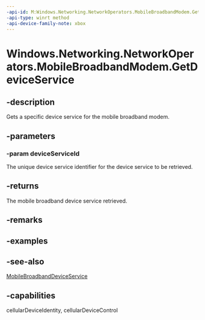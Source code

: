 ```yaml
---
-api-id: M:Windows.Networking.NetworkOperators.MobileBroadbandModem.GetDeviceService(System.Guid)
-api-type: winrt method
-api-device-family-note: xbox
---
```


<!-- Method syntax
public Windows.Networking.NetworkOperators.MobileBroadbandDeviceService GetDeviceService(System.Guid deviceServiceId)
-->

# Windows.Networking.NetworkOperators.MobileBroadbandModem.GetDeviceService

## -description
Gets a specific device service for the mobile broadband modem.

## -parameters
### -param deviceServiceId
The unique device service identifier for the device service to be retrieved.

## -returns
The mobile broadband device service retrieved.

## -remarks

## -examples

## -see-also
[MobileBroadbandDeviceService](mobilebroadbanddeviceservice.md)
## -capabilities
cellularDeviceIdentity, cellularDeviceControl
